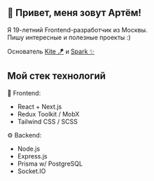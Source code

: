 ## 💫 Привет, меня зовут Артём!
Я 19-летний Frontend-разработчик из Москвы.<br/>
Пишу интересные и полезные проекты :)

Основатель [Kite 🪁](https://kite.jqvelin.ru) и [Spark ✨](https://spark.jqvelin.ru)

## Мой стек технологий
🚀 Frontend: 
- React + Next.js
- Redux Toolkit / MobX
- Tailwind CSS / SCSS

⚙️ Backend:
- Node.js
- Express.js
- Prisma w/ PostgreSQL
- Socket.IO
